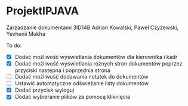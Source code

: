 # ProjektIPJAVA
Zarzadzanie dokumentami 3ID14B Adrian Kowalski, Paweł Czyżewski, Yevhenii Mukha

To do:
- [X] Dodać możliwość wyświetlania dokumentów dla kierownika i kadr
- [X] Dodać możliwość wyświetlania różnych stron dokumentów poprzez przyciski następna i poprzednia strona
- [ ] Dodać możliwość dodawania notatek do dokumentów
- [ ] Ustawić automatyczne odświeżanie listy dokumentów
- [X] Dodać przycisk wyloguj
- [X] Dodać wybieranie plików za pomocą kliknięcia
